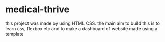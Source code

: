 # medical-thrive
this project was made by using HTML CSS.
the main aim to build this is to learn css, flexbox etc and to make a dashboard of website
made using a template
